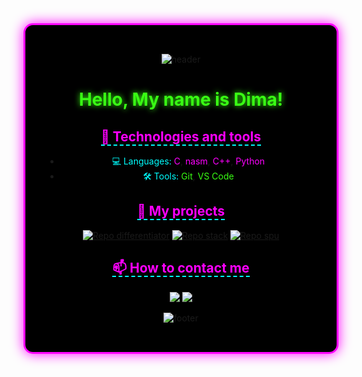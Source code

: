 <div align="center" style="background-color: #000000; padding: 2rem; border-radius: 15px; border: 3px solid #FF00FF; box-shadow: 0 0 20px #FF00FF;">

![header](https://capsule-render.vercel.app/api?type=waving&color=FF00FF&height=210&section=header&text=WELCOME%20TO%20MY%20PROFILE&fontSize=59&fontColor=39FF14&animation=twinkling&textShadow=0%200%2015px%23FF00FF)

# <span style="color: #39FF14; text-shadow: 0 0 10px #39FF14;">Hello, My name is Dima!</span> 

## <span style="color: #FF00FF; border-bottom: 2px dashed #00FFFF;">🔧 Technologies and tools</span>
- <span style="color: #00FFFF;">💻 Languages:</span> <span style="color: #FF00FF;">C</span>, <span style="color: #FF00FF;">nasm</span>, <span style="color: #FF00FF;">C++</span>, <span style="color: #FF00FF;">Python</span>
- <span style="color: #00FFFF;">🛠️ Tools:</span> <span style="color: #39FF14;">Git</span>, <span style="color: #39FF14;">VS Code</span>

## <span style="color: #FF00FF; border-bottom: 2px dashed #00FFFF;">🚀 My projects</span> 
[![Repo differentiator](https://github-readme-stats.vercel.app/api/pin/?username=BulgakovDmitry&repo=differentiator&theme=dark&bg_color=000000&title_color=FF00FF&text_color=00FFFF&border_color=39FF14)](https://github.com/BulgakovDmitry/differentiator)
[![Repo stack](https://github-readme-stats.vercel.app/api/pin/?username=BulgakovDmitry&repo=stack&theme=dark&bg_color=000000&title_color=FF00FF&text_color=00FFFF&border_color=39FF14)](https://github.com/BulgakovDmitry/stack)
[![Repo spu](https://github-readme-stats.vercel.app/api/pin/?username=BulgakovDmitry&repo=spu&theme=dark&bg_color=000000&title_color=FF00FF&text_color=00FFFF&border_color=39FF14)](https://github.com/BulgakovDmitry/spu)

## <span style="color: #FF00FF; border-bottom: 2px dashed #00FFFF;">📫 How to contact me</span>
<a href="https://t.me/Dimon_Bulgakov" target="_blank"><img src="https://img.shields.io/badge/Telegram-39FF14?style=for-the-badge&logo=telegram&logoColor=black&labelColor=000000"></a>
<a href="mailto:bulgakov.di@phystech.edu"><img src="https://img.shields.io/badge/Email-FF00FF?style=for-the-badge&logo=mail&logoColor=black&labelColor=000000"></a>  

![footer](https://capsule-render.vercel.app/api?type=waving&color=FF00FF&height=190&section=footer&text=STAY%20TUNED!&fontSize=75&fontColor=39FF14&animation=scale&fontAlignY=75&textShadow=0%200%2015px%23FF00FF)

</div>
